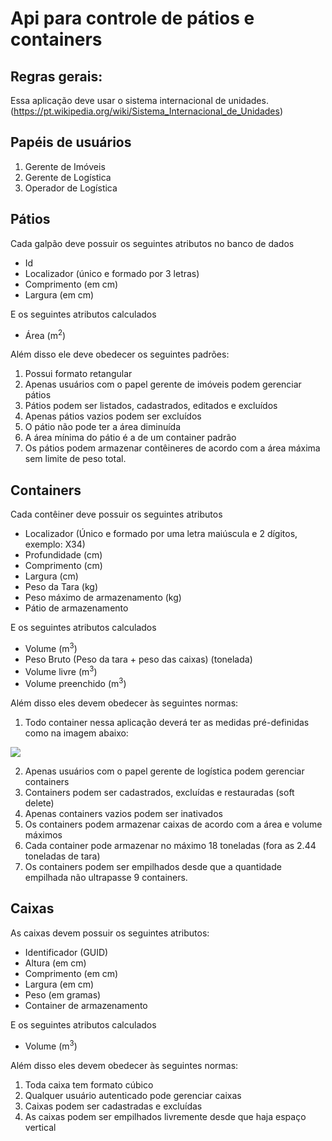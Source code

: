 # Api para controle de pátios e containers

## Regras gerais:

Essa aplicação deve usar o sistema internacional de unidades. (https://pt.wikipedia.org/wiki/Sistema_Internacional_de_Unidades)

## Papéis de usuários
1.  Gerente de Imóveis
2.  Gerente de Logística
3.  Operador de Logística
      
## Pátios

Cada galpão deve possuir os seguintes atributos no banco de dados

-   Id    
-   Localizador (único e formado por 3 letras)
-   Comprimento (em cm)    
-   Largura (em cm)
    
E os seguintes atributos calculados

-   Área (m<sup>2</sup>)

Além disso ele deve obedecer os seguintes padrões:
  
1.  Possui formato retangular  
2.  Apenas usuários com o papel gerente de imóveis podem gerenciar pátios
3.  Pátios podem ser listados, cadastrados, editados e excluídos
4.  Apenas pátios vazios podem ser excluídos
5.  O pátio não pode ter a área diminuída
6.  A área mínima do pátio é a de um container padrão
7.  Os pátios podem armazenar contêineres de acordo com a área máxima sem limite de peso total.

## Containers

Cada contêiner deve possuir os seguintes atributos

-   Localizador (Único e formado por uma letra maiúscula e 2 dígitos, exemplo: X34)    
-   Profundidade (cm)
-   Comprimento (cm)
-   Largura (cm)
-   Peso da Tara (kg)
-   Peso máximo de armazenamento (kg)
-   Pátio de armazenamento

E os seguintes atributos calculados

-   Volume (m<sup>3</sup>)    
-   Peso Bruto (Peso da tara + peso das caixas) (tonelada)
-   Volume livre (m<sup>3</sup>)
-   Volume preenchido (m<sup>3</sup>)

Além disso eles devem obedecer às seguintes normas:

1.  Todo container nessa aplicação deverá ter as medidas pré-definidas como na imagem abaixo:

![](https://lh4.googleusercontent.com/ISWW7au9J00pKDRCy0qE0h6nmBRCkUJJd9XFauIyl4nP977RrojNoeSpQ9m317i78m7m6jC_8mDfO69lfZ6N2qoDg-4FUXXo5rvILRpXTyjOY31-eN1yjnyw1N9GwgH1byiJoMI5LeiNwJARKQ)

2.  Apenas usuários com o papel gerente de logística podem gerenciar containers
3.  Containers podem ser cadastrados, excluídas e restauradas (soft delete)
4.  Apenas containers vazios podem ser inativados
5.  Os containers podem armazenar caixas de acordo com a área e volume máximos
6.  Cada container pode armazenar no máximo 18 toneladas (fora as 2.44 toneladas de tara)
7.  Os containers podem ser empilhados desde que a quantidade empilhada não ultrapasse 9 containers.

## Caixas

As caixas devem possuir os seguintes atributos:
-   Identificador (GUID)
-   Altura (em cm)
-   Comprimento (em cm)
-   Largura (em cm)
-   Peso (em gramas)
-   Container de armazenamento

E os seguintes atributos calculados
- Volume (m<sup>3</sup>)

Além disso eles devem obedecer às seguintes normas:
1.  Toda caixa tem formato cúbico
2.  Qualquer usuário autenticado pode gerenciar caixas
3.  Caixas podem ser cadastradas e excluídas
4.  As caixas podem ser empilhados livremente desde que haja espaço vertical